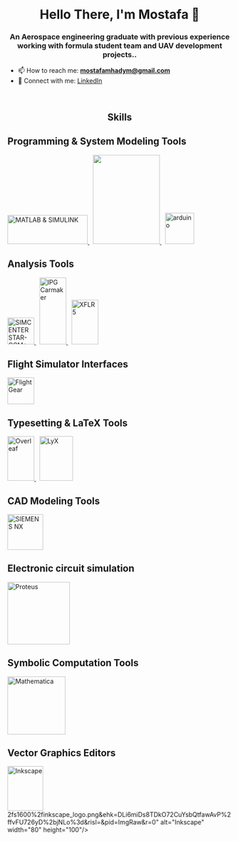 <h1 align="center">Hello There, I'm Mostafa 👋</h1>
<h3 align="center">An Aerospace engineering graduate with previous experience working with formula student team and UAV development projects..</h3>

- 📫 How to reach me: **mostafamhadym@gmail.com**
- 🔗 Connect with me: [LinkedIn](https://www.linkedin.com/in/mostafa-m-4209a421b/)
<br />
<h2 align="center">Skills</h2>

## Programming & System Modeling Tools 
<a href="https://www.mathworks.com/products/matlab.html" target="_blank" rel="noreferrer"> <img src="https://tse1.mm.bing.net/th/id/OIP.K0URHyuUJ5YPjINdXIZb7QHaC7?rs=1&pid=ImgDetMain&o=7&rm=3" alt="MATLAB & SIMULINK" width="180" height="65"/> </a>
&nbsp;
<a href="https://plm.sw.siemens.com/en-US/simcenter/systems-simulation/amesim/" target="_blank" rel="noreferrer"> <img src="https://th.bing.com/th/id/R.c85786fc807fc732bbdcb53ba396ff0c?rik=MlHksZ95m133Vw&riu=http%3a%2f%2fiog.com.tr%2fassets%2fcss%2fimages%2flogos%2famesim.png&ehk=UgFVEKtSIzX2QwhvTllzMUrI19kplhzRo0EkEhN1X9Y%3d&risl=&pid=ImgRaw&r=0" width="150" height="200"/> </a>
&nbsp;
<a href="https://www.arduino.cc/" target="_blank" rel="noreferrer"> <img src="https://cdn.worldvectorlogo.com/logos/arduino-1.svg" alt="arduino" width="65" height="70"/> </a> 

## Analysis Tools 
<a href="https://plm.sw.siemens.com/en-US/simcenter/fluids-thermal-simulation/star-ccm/" target="_blank" rel="noreferrer"> <img src="https://tse1.mm.bing.net/th/id/OIP.7_dL9otbTOWg3EBro_zLNwAAAA?rs=1&pid=ImgDetMain&o=7&rm=3" alt="SIMCENTER STAR-CCM+" width="60"/> </a>
&nbsp;
<a href="https://www.ipg-automotive.com/en/products-solutions/software/carmaker/" target="_blank" rel="noreferrer"> <img src="https://upload.wikimedia.org/wikipedia/commons/thumb/8/83/IPG_Automotive_CarMaker_Logo.jpg/640px-IPG_Automotive_CarMaker_Logo.jpg" alt="IPG Carmaker" width="60" height="150"/> </a>
&nbsp;
<a href="https://www.xflr5.tech/xflr5.html" target="_blank" rel="noreferrer"> <img src="https://img.informer.com/icons/png/128/2931/2931107.png" alt="XFLR5" width="60" height="100"/> </a>

## Flight Simulator Interfaces
<a href="https://www.flightgear.org/" target="_blank" rel="noreferrer"> <img src="https://th.bing.com/th/id/R.7763da368f65a601325646fcc7c79ce9?rik=0h3gET88UB45tA&pid=ImgRaw&r=0&sres=1&sresct=1" alt="FlightGear" width="60"/> </a>

## Typesetting & LaTeX Tools
<a href="https://www.overleaf.com/" target="_blank" rel="noreferrer"> <img src="https://upload.wikimedia.org/wikipedia/commons/thumb/2/2a/Overleaf_Logo.svg/640px-Overleaf_Logo.svg.png" alt="Overleaf" width="60" height="100"/> </a>
&nbsp;
<a href="https://www.lyx.org/" target="_blank" rel="noreferrer"> <img src="https://upload.wikimedia.org/wikipedia/commons/thumb/6/6e/Lyx_Logo.svg/640px-Lyx_Logo.svg.png" alt="LyX" width="75" height="100"/> </a> 

## CAD Modeling Tools 
<a href="https://plm.sw.siemens.com/en-US/nx/" target="_blank" rel="noreferrer"> <img src="https://tse2.mm.bing.net/th/id/OIP.bzyLJQYcKSfjPomipGpa-gAAAA?rs=1&pid=ImgDetMain&o=7&rm=3" alt="SIEMENS NX" width="80"/> </a>

## Electronic circuit simulation 
<a href="https://www.labcenter.com/" rel="noreferrer"> <img src="https://edasim.com/wp-content/uploads/2020/06/edasim-integrating-ideas-logo-proteus.png" alt="Proteus" width="140"/> </a>

## Symbolic Computation Tools
<a href="https://www.wolfram.com/mathematica/" target="_blank" rel="noreferrer"> <img src="https://tse1.mm.bing.net/th/id/OIP.BC_BtKjv5OOKY14hcyVWCQAAAA?rs=1&pid=ImgDetMain&o=7&rm=3" alt="Mathematica" width="130"/> </a>

## Vector Graphics Editors
<a href="https://inkscape.org/" target="_blank" rel="noreferrer"> <img src="https://th.bing.com/th/id/R.53ceff75815bf6b26c8289731007b000?rik=Wgc%2fvSQ6ZR9Zbw&riu=http%3a%2f%2f1.bp.blogspot.com%2f-gJrWiRAPqMk%2fVd8kgZdMTVI%2fAAAAAAAAAkA%2fDTUEYIr-e00%2fs1600%2finkscape_logo.png&ehk=DLi6miDs8TDkO72CuYsbQtfawAvP%2ffvFU726yD%2bjNLo%3d&risl=&pid=ImgRaw&r=0" alt="Inkscape" width="80" height="100"/> </a>
2fs1600%2finkscape_logo.png&ehk=DLi6miDs8TDkO72CuYsbQtfawAvP%2ffvFU726yD%2bjNLo%3d&risl=&pid=ImgRaw&r=0" alt="Inkscape" width="80" height="100"/> </a>
